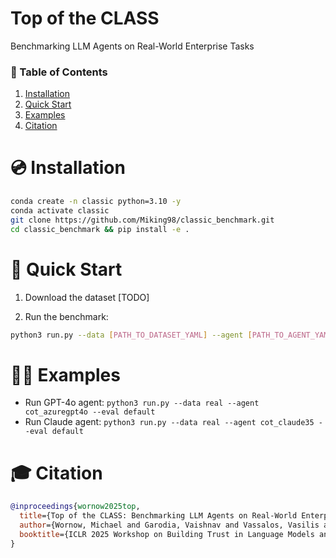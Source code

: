# Top of the CLASS

Benchmarking LLM Agents on Real-World Enterprise Tasks

### 📖 Table of Contents
1. [Installation](#installation)
1. [Quick Start](#quick_start)
1. [Examples](#examples)
1. [Citation](#citation)

<a name="installation"/>

# 💿 Installation

```bash
conda create -n classic python=3.10 -y
conda activate classic
git clone https://github.com/Miking98/classic_benchmark.git
cd classic_benchmark && pip install -e .
```

<a name="quick_start"/>

# 🚀 Quick Start

1. Download the dataset [TODO]

2. Run the benchmark:

```bash
python3 run.py --data [PATH_TO_DATASET_YAML] --agent [PATH_TO_AGENT_YAML]
```

<a name="examples"/>

# 👨‍💻 Examples

* Run GPT-4o agent: `python3 run.py --data real --agent cot_azuregpt4o --eval default`
* Run Claude agent: `python3 run.py --data real --agent cot_claude35 --eval default`

<a name="citation"/>

# 🎓 Citation

```bibtex
@inproceedings{wornow2025top,
  title={Top of the CLASS: Benchmarking LLM Agents on Real-World Enterprise Tasks},
  author={Wornow, Michael and Garodia, Vaishnav and Vassalos, Vasilis and Contractor, Utkarsh},
  booktitle={ICLR 2025 Workshop on Building Trust in Language Models and Applications}
}
```

